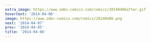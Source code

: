 ```yaml
---
extra_image: https://www.smbc-comics.com/comics/20140406after.gif
hovertext: '2014-04-06'
image: https://www.smbc-comics.com/comics/20140406.png
next: '2014-04-07'
prev: '2014-04-05'
title: '2014-04-06'
---
```

